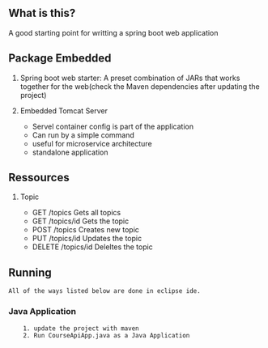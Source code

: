 ## What is this?

A good starting point for writting a spring boot web application

## Package Embedded

1. Spring boot web starter: A preset combination of JARs that works together 
			for the web(check the Maven dependencies after updating the project)

2. Embedded Tomcat Server
	- Servel container config is part of the application
	- Can run by a simple command
	- useful for microservice architecture
	- standalone application

## Ressources

1. Topic

	- GET    /topics       Gets all topics
	- GET    /topics/id    Gets the topic
	- POST   /topics       Creates new topic
	- PUT    /topics/id 	 Updates the topic
	- DELETE /topics/id    Deleltes the topic
	
	
## Running

	All of the ways listed below are done in eclipse ide. 
	
### Java Application
		1. update the project with maven
		2. Run CourseApiApp.java as a Java Application
	

	
